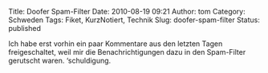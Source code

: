 Title: Doofer Spam-Filter
Date: 2010-08-19 09:21
Author: tom
Category: Schweden
Tags: Fiket, KurzNotiert, Technik
Slug: doofer-spam-filter
Status: published

Ich habe erst vorhin ein paar Kommentare aus den letzten Tagen
freigeschaltet, weil mir die Benachrichtigungen dazu in den Spam-Filter
gerutscht waren. ‘schuldigung.

